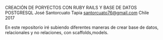CREACIÓN DE PORYECTOS CON RUBY RAILS Y BASE DE DATOS POSTGRESQL
José Santorcuato Tapia
santorcuato76@gmail.com
Chile 2017

En este repositorio iré subiendo diferentes maneras de crear base de datos, relacionales y no relaciones, con scaffolds,models.
